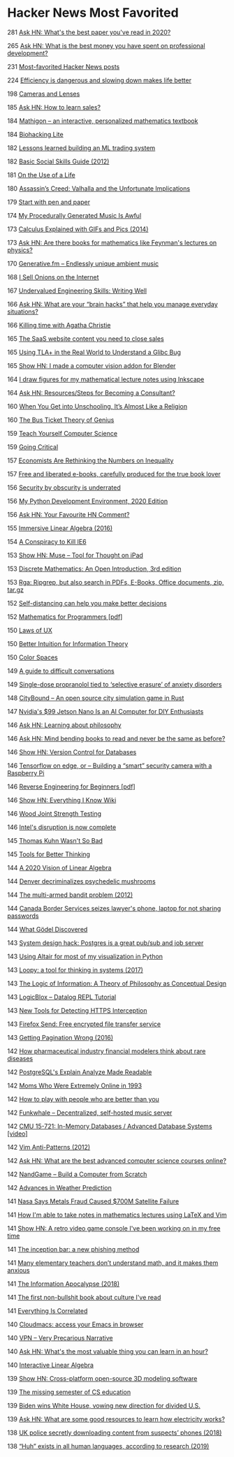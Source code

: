 # Hacker News Most Favorited

281 [Ask HN: What's the best paper you've read in 2020?](https://news.ycombinator.com/item?id=25346456)

265 [Ask HN: What is the best money you have spent on professional development?](https://news.ycombinator.com/item?id=25136258)

231 [Most-favorited Hacker News posts](https://news.ycombinator.com/item?id=24351073)

224 [Efficiency is dangerous and slowing down makes life better](https://news.ycombinator.com/item?id=24236489)

198 [Cameras and Lenses](https://news.ycombinator.com/item?id=25357315)

185 [Ask HN: How to learn sales?](https://news.ycombinator.com/item?id=24601579)

184 [Mathigon – an interactive, personalized mathematics textbook](https://news.ycombinator.com/item?id=19477868)

184 [Biohacking Lite](https://news.ycombinator.com/item?id=23501021)

182 [Lessons learned building an ML trading system](https://news.ycombinator.com/item?id=21647038)

182 [Basic Social Skills Guide (2012)](https://news.ycombinator.com/item?id=21585235)

181 [On the Use of a Life](https://news.ycombinator.com/item?id=24537865)

180 [Assassin’s Creed: Valhalla and the Unfortunate Implications](https://news.ycombinator.com/item?id=25157722)

179 [Start with pen and paper](https://news.ycombinator.com/item?id=25031483)

174 [My Procedurally Generated Music Is Awful](https://news.ycombinator.com/item?id=25327533)

173 [Calculus Explained with GIFs and Pics (2014)](https://news.ycombinator.com/item?id=21671112)

173 [Ask HN: Are there books for mathematics like Feynman's lectures on physics?](https://news.ycombinator.com/item?id=21346272)

170 [Generative.fm – Endlessly unique ambient music](https://news.ycombinator.com/item?id=19397817)

168 [I Sell Onions on the Internet](https://news.ycombinator.com/item?id=19728132)

167 [Undervalued Engineering Skills: Writing Well](https://news.ycombinator.com/item?id=20061078)

166 [Ask HN: What are your “brain hacks” that help you manage everyday situations?](https://news.ycombinator.com/item?id=18588727)

166 [Killing time with Agatha Christie](https://news.ycombinator.com/item?id=25130793)

165 [The SaaS website content you need to close sales](https://news.ycombinator.com/item?id=24621132)

165 [Using TLA+ in the Real World to Understand a Glibc Bug](https://news.ycombinator.com/item?id=24958504)

165 [Show HN: I made a computer vision addon for Blender](https://news.ycombinator.com/item?id=24671259)

164 [I draw figures for my mathematical lecture notes using Inkscape](https://news.ycombinator.com/item?id=19768012)

164 [Ask HN: Resources/Steps for Becoming a Consultant?](https://news.ycombinator.com/item?id=19455224)

160 [When You Get into Unschooling, It’s Almost Like a Religion](https://news.ycombinator.com/item?id=24828800)

160 [The Bus Ticket Theory of Genius](https://news.ycombinator.com/item?id=21613357)

159 [Teach Yourself Computer Science](https://news.ycombinator.com/item?id=23588896)

159 [Going Critical](https://news.ycombinator.com/item?id=19905677)

157 [Economists Are Rethinking the Numbers on Inequality](https://news.ycombinator.com/item?id=21697762)

157 [Free and liberated e-books, carefully produced for the true book lover](https://news.ycombinator.com/item?id=25138534)

156 [Security by obscurity is underrated](https://news.ycombinator.com/item?id=24444497)

156 [My Python Development Environment, 2020 Edition](https://news.ycombinator.com/item?id=21510262)

156 [Ask HN: Your Favourite HN Comment?](https://news.ycombinator.com/item?id=24531718)

155 [Immersive Linear Algebra (2016)](https://news.ycombinator.com/item?id=19264048)

154 [A Conspiracy to Kill IE6](https://news.ycombinator.com/item?id=19798678)

153 [Show HN: Muse – Tool for Thought on iPad](https://news.ycombinator.com/item?id=24294397)

153 [Discrete Mathematics: An Open Introduction, 3rd edition](https://news.ycombinator.com/item?id=23214961)

153 [Rga: Ripgrep, but also search in PDFs, E-Books, Office documents, zip, tar.gz](https://news.ycombinator.com/item?id=25277280)

152 [Self-distancing can help you make better decisions](https://news.ycombinator.com/item?id=20011937)

152 [Mathematics for Programmers [pdf]](https://news.ycombinator.com/item?id=24574574)

150 [Laws of UX](https://news.ycombinator.com/item?id=24030969)

150 [Better Intuition for Information Theory](https://news.ycombinator.com/item?id=21680223)

150 [Color Spaces](https://news.ycombinator.com/item?id=19177901)

149 [A guide to difficult conversations](https://news.ycombinator.com/item?id=19490573)

149 [Single-dose propranolol tied to ‘selective erasure’ of anxiety disorders](https://news.ycombinator.com/item?id=19658503)

148 [CityBound – An open source city simulation game in Rust](https://news.ycombinator.com/item?id=19583384)

147 [Nvidia's $99 Jetson Nano Is an AI Computer for DIY Enthusiasts](https://news.ycombinator.com/item?id=19426062)

146 [Ask HN: Learning about philosophy](https://news.ycombinator.com/item?id=25312681)

146 [Ask HN: Mind bending books to read and never be the same as before?](https://news.ycombinator.com/item?id=23151144)

146 [Show HN: Version Control for Databases](https://news.ycombinator.com/item?id=21742222)

146 [Tensorflow on edge, or – Building a “smart” security camera with a Raspberry Pi](https://news.ycombinator.com/item?id=23593439)

146 [Reverse Engineering for Beginners [pdf]](https://news.ycombinator.com/item?id=21640669)

146 [Show HN: Everything I Know Wiki](https://news.ycombinator.com/item?id=19468993)

146 [Wood Joint Strength Testing](https://news.ycombinator.com/item?id=20082158)

146 [Intel's disruption is now complete](https://news.ycombinator.com/item?id=25092721)

145 [Thomas Kuhn Wasn't So Bad](https://news.ycombinator.com/item?id=19660191)

145 [Tools for Better Thinking](https://news.ycombinator.com/item?id=23339830)

144 [A 2020 Vision of Linear Algebra](https://news.ycombinator.com/item?id=23150699)

144 [Denver decriminalizes psychedelic mushrooms](https://news.ycombinator.com/item?id=19863682)

144 [The multi-armed bandit problem (2012)](https://news.ycombinator.com/item?id=20022485)

144 [Canada Border Services seizes lawyer's phone, laptop for not sharing passwords](https://news.ycombinator.com/item?id=19833746)

144 [What Gödel Discovered](https://news.ycombinator.com/item?id=25115746)

143 [System design hack: Postgres is a great pub/sub and job server](https://news.ycombinator.com/item?id=21484215)

143 [Using Altair for most of my visualization in Python](https://news.ycombinator.com/item?id=19844153)

143 [Loopy: a tool for thinking in systems (2017)](https://news.ycombinator.com/item?id=19498073)

143 [The Logic of Information: A Theory of Philosophy as Conceptual Design](https://news.ycombinator.com/item?id=21709959)

143 [LogicBlox – Datalog REPL Tutorial](https://news.ycombinator.com/item?id=21662494)

143 [New Tools for Detecting HTTPS Interception](https://news.ycombinator.com/item?id=19423470)

143 [Firefox Send: Free encrypted file transfer service](https://news.ycombinator.com/item?id=19367850)

143 [Getting Pagination Wrong (2016)](https://news.ycombinator.com/item?id=21736288)

142 [How pharmaceutical industry financial modelers think about rare diseases](https://news.ycombinator.com/item?id=19787367)

142 [PostgreSQL's Explain Analyze Made Readable](https://news.ycombinator.com/item?id=19216315)

142 [Moms Who Were Extremely Online in 1993](https://news.ycombinator.com/item?id=19822123)

142 [How to play with people who are better than you](https://news.ycombinator.com/item?id=21691944)

142 [Funkwhale – Decentralized, self-hosted music server](https://news.ycombinator.com/item?id=25067701)

142 [CMU 15-721: In-Memory Databases / Advanced Database Systems [video]](https://news.ycombinator.com/item?id=21666250)

142 [Vim Anti-Patterns (2012)](https://news.ycombinator.com/item?id=19415765)

142 [Ask HN: What are the best advanced computer science courses online?](https://news.ycombinator.com/item?id=25271676)

142 [NandGame – Build a Computer from Scratch](https://news.ycombinator.com/item?id=25282507)

142 [Advances in Weather Prediction](https://news.ycombinator.com/item?id=19765700)

141 [Nasa Says Metals Fraud Caused $700M Satellite Failure](https://news.ycombinator.com/item?id=19795802)

141 [How I'm able to take notes in mathematics lectures using LaTeX and Vim](https://news.ycombinator.com/item?id=19448678)

141 [Show HN: A retro video game console I've been working on in my free time](https://news.ycombinator.com/item?id=19393279)

141 [The inception bar: a new phishing method](https://news.ycombinator.com/item?id=19768072)

141 [Many elementary teachers don’t understand math, and it makes them anxious](https://news.ycombinator.com/item?id=21666314)

141 [The Information Apocalypse (2018)](https://news.ycombinator.com/item?id=21663126)

141 [The first non-bullshit book about culture I've read](https://news.ycombinator.com/item?id=21662941)

141 [Everything Is Correlated](https://news.ycombinator.com/item?id=19797844)

140 [Cloudmacs: access your Emacs in browser](https://news.ycombinator.com/item?id=21633149)

140 [VPN – Very Precarious Narrative](https://news.ycombinator.com/item?id=19601503)

140 [Ask HN: What's the most valuable thing you can learn in an hour?](https://news.ycombinator.com/item?id=21581361)

140 [Interactive Linear Algebra](https://news.ycombinator.com/item?id=21628449)

139 [Show HN: Cross-platform open-source 3D modeling software](https://news.ycombinator.com/item?id=18576117)

139 [The missing semester of CS education](https://news.ycombinator.com/item?id=22226380)

139 [Biden wins White House, vowing new direction for divided U.S.](https://news.ycombinator.com/item?id=25015967)

139 [Ask HN: What are some good resources to learn how electricity works?](https://news.ycombinator.com/item?id=23562181)

138 [UK police secretly downloading content from suspects’ phones (2018)](https://news.ycombinator.com/item?id=19785416)

138 [“Huh” exists in all human languages, according to research (2019)](https://news.ycombinator.com/item?id=23507865)
